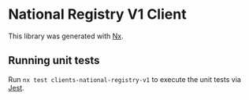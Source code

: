 <!-- gitbook-navigation: "V1" -->

# National Registry V1 Client

This library was generated with [Nx](https://nx.dev).

## Running unit tests

Run `nx test clients-national-registry-v1` to execute the unit tests via [Jest](https://jestjs.io).
